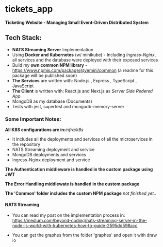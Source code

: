 # tickets_app
**Ticketing Website - Managing Small Event-Driven Distributed System**

## Tech Stack: 

* **NATS Streaming Server** Implementation
* Using **Docker and Kubernetes** (w/ minikube) - Including _Ingress-Nginx_, all services and the database were deployed with their exposed     services
* Build my **own common NPM library**  - https://www.npmjs.com/package/@yemini/common (a readme for this package will be published soon)
* **The Services** are written with: Node.js , Express , TypeScript  , JavaScript
* **The Client** is written with: React.js and Next.js as _Server Side Redered App_
* MongoDB as my database (Documents)
* Tests with jest, supertest and mongodb-memory-server

### Some Important Notes:

**All K8S configurations are in:**_infra/k8s_ 
* It includes all the deployments and services of all the microservices in the repository
* NATS Streaming deployment and service
* MongoDB deployments and services
* Ingress-Nginx deployment and service

**The Authentication middleware is handled in the custom package using JWT**

**The Error Handling middlewate is handled in the custom package**

**The 'Common' folder includes the custom NPM package**  _not finished yet.._

#### NATS Streaming

* You can read my post on the implementation process in: https://medium.com/beyond-coding/nats-streaming-server-in-the-node-js-world-with-kubernetes-how-to-guide-2595dd598acc

* You can get the graphes from the folder 'graphes' and open it with draw io
